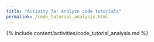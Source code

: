 ```yaml
---
title: "Activity 7a: Analyze code tutorials"
permalink: /code_tutorial_analysis.html
---
```


{% include content/activities/code_tutorial_analysis.md %}

